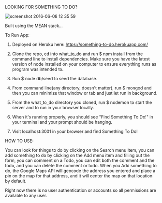 LOOKING FOR SOMETHING TO DO?

![screenshot 2016-06-08 12 35 59](https://cloud.githubusercontent.com/assets/17213441/15902392/a9360af4-2d75-11e6-9fc7-ae7b0b45414b.png)


Built using the MEAN stack...

To Run App:

1.  Deployed on Heroku here:  https://something-to-do.herokuapp.com/

2.  Clone the repo, cd into what_to_do and run $ npm install from the command line to install dependencies.  Make sure you have the latest version of node installed on your computer to ensure everything runs as program was intended to.

3.  Run $ node db/seed to seed the database.

4.  From command line(any directory, doesn't matter), run $ mongod and then you can minimize that window or tab and just let run in background.

5.  From the what_to_do directory you cloned, run $ nodemon to start the server and to run in your browser locally.

6.  When it's running properly, you should see "Find Something To Do!" in your terminal and your prompt should be hanging.

7.  Visit localhost:3001 in your browser and find Something To Do!


HOW TO USE:

You can look for things to do by clicking on the Search menu item, you can add something to do by clicking on the Add menu item and filling out the form, you can comment on a Todo, you can edit both the comment and the todo, and you can delete the comment or todo.  When you Add something to do, the Google Maps API will geocode the address you entered and place a pin on the map for that address, and it will center the map on that location by default.  

Right now there is no user authentication or accounts so all permissions are available to any user.  
